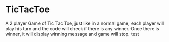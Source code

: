 # TicTacToe
A 2 player Game of Tic Tac Toe, just like in a normal game, each player will play his turn and the code will check if there is any winner. Once there is winner, it will display winning message and game will stop.
test
